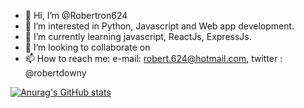 - 👋 Hi, I’m @Robertron624
- 👀 I’m interested in Python, Javascript and Web app development.
- 🌱 I’m currently learning javascript, ReactJs, ExpressJs.
- 💞️ I’m looking to collaborate on 
- 📫 How to reach me: e-mail: robert.624@hotmail.com, twitter : @robertdowny

[![Anurag's GitHub stats](https://github-readme-stats.vercel.app/api?username=Robertron624)](https://github.com/anuraghazra/github-readme-stats)


<!---
Robertron624/Robertron624 is a ✨ special ✨ repository because its `README.md` (this file) appears on your GitHub profile.
You can click the Preview link to take a look at your changes.
--->

